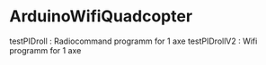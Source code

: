 # ArduinoWifiQuadcopter

testPIDroll : Radiocommand programm for 1 axe
testPIDrollV2 : Wifi programm for 1 axe
